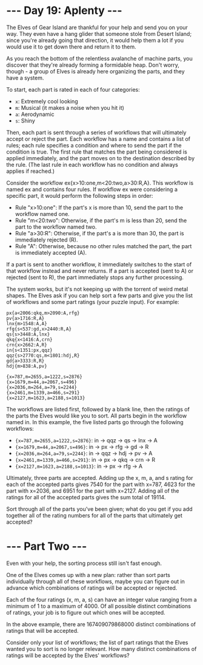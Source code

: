 # --- Day 19: Aplenty ---

The Elves of Gear Island are thankful for your help and send you on your way.
They even have a hang glider that someone stole from Desert Island; since you're
already going that direction, it would help them a lot if you would use it to
get down there and return it to them.

As you reach the bottom of the relentless avalanche of machine parts, you
discover that they're already forming a formidable heap. Don't worry, though - a
group of Elves is already here organizing the parts, and they have a system.

To start, each part is rated in each of four categories:

- `x`: Extremely cool looking
- `m`: Musical (it makes a noise when you hit it)
- `a`: Aerodynamic
- `s`: Shiny

Then, each part is sent through a series of workflows that will ultimately
accept or reject the part. Each workflow has a name and contains a list of
rules; each rule specifies a condition and where to send the part if the
condition is true. The first rule that matches the part being considered is
applied immediately, and the part moves on to the destination described by the
rule. (The last rule in each workflow has no condition and always applies if
reached.)

Consider the workflow ex{x>10:one,m<20:two,a>30:R,A}. This workflow is named ex
and contains four rules. If workflow ex were considering a specific part, it
would perform the following steps in order:

- Rule "x>10:one": If the part's x is more than 10, send the part to the
  workflow named one.
- Rule "m<20:two": Otherwise, if the part's m is less than 20, send the part to
  the workflow named two.
- Rule "a>30:R": Otherwise, if the part's a is more than 30, the part is
  immediately rejected (R).
- Rule "A": Otherwise, because no other rules matched the part, the part is
  immediately accepted (A).

If a part is sent to another workflow, it immediately switches to the start of
that workflow instead and never returns. If a part is accepted (sent to A) or
rejected (sent to R), the part immediately stops any further processing.

The system works, but it's not keeping up with the torrent of weird metal
shapes. The Elves ask if you can help sort a few parts and give you the list of
workflows and some part ratings (your puzzle input). For example:

```
px{a<2006:qkq,m>2090:A,rfg}
pv{a>1716:R,A}
lnx{m>1548:A,A}
rfg{s<537:gd,x>2440:R,A}
qs{s>3448:A,lnx}
qkq{x<1416:A,crn}
crn{x>2662:A,R}
in{s<1351:px,qqz}
qqz{s>2770:qs,m<1801:hdj,R}
gd{a>3333:R,R}
hdj{m>838:A,pv}

{x=787,m=2655,a=1222,s=2876}
{x=1679,m=44,a=2067,s=496}
{x=2036,m=264,a=79,s=2244}
{x=2461,m=1339,a=466,s=291}
{x=2127,m=1623,a=2188,s=1013}
```

The workflows are listed first, followed by a blank line, then the ratings of
the parts the Elves would like you to sort. All parts begin in the workflow
named in. In this example, the five listed parts go through the following
workflows:

- `{x=787,m=2655,a=1222,s=2876}`: in -> qqz -> qs -> lnx -> A
- `{x=1679,m=44,a=2067,s=496}`: in -> px -> rfg -> gd -> R
- `{x=2036,m=264,a=79,s=2244}`: in -> qqz -> hdj -> pv -> A
- `{x=2461,m=1339,a=466,s=291}`: in -> px -> qkq -> crn -> R
- `{x=2127,m=1623,a=2188,s=1013}`: in -> px -> rfg -> A

Ultimately, three parts are accepted. Adding up the x, m, a, and s rating for
each of the accepted parts gives 7540 for the part with x=787, 4623 for the part
with x=2036, and 6951 for the part with x=2127. Adding all of the ratings for
all of the accepted parts gives the sum total of 19114.

Sort through all of the parts you've been given; what do you get if you add
together all of the rating numbers for all of the parts that ultimately get
accepted?

# --- Part Two ---

Even with your help, the sorting process still isn't fast enough.

One of the Elves comes up with a new plan: rather than sort parts individually
through all of these workflows, maybe you can figure out in advance which
combinations of ratings will be accepted or rejected.

Each of the four ratings (x, m, a, s) can have an integer value ranging from a
minimum of 1 to a maximum of 4000. Of all possible distinct combinations of
ratings, your job is to figure out which ones will be accepted.

In the above example, there are 167409079868000 distinct combinations of ratings
that will be accepted.

Consider only your list of workflows; the list of part ratings that the Elves
wanted you to sort is no longer relevant. How many distinct combinations of
ratings will be accepted by the Elves' workflows?
